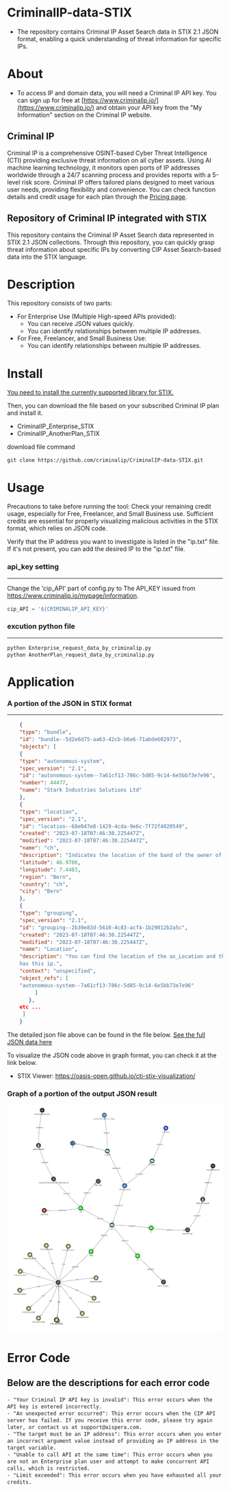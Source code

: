 # **CriminalIP-data-STIX**

- The repository contains Criminal IP Asset Search data in STIX 2.1 JSON format, enabling a quick understanding of threat information for 
specific IPs.


# About 
-   To access IP and domain data, you will need a Criminal IP API key. You can sign up for free at [https://www.criminalip.io/](https://www.criminalip.io/) and obtain your API key from the "My Information" section on the Criminal IP website.

## Criminal IP
Criminal IP is a comprehensive OSINT-based Cyber Threat Intelligence (CTI) providing exclusive threat information on all cyber assets. 
Using AI machine learning technology, it monitors open ports of IP addresses worldwide through a 24/7 scanning process and provides reports with 
a 5-level risk score.
Criminal IP offers tailored plans designed to meet various user needs, providing flexibility and convenience.
You can check function details and credit usage for each plan through the [Pricing page](https://www.criminalip.io/en/pricing). 


## Repository of Criminal IP integrated with STIX
This repository contains the Criminal IP Asset Search data represented in STIX 2.1 JSON collections. Through this repository, you can quickly grasp 
threat information about specific IPs by converting CIP Asset Search-based data into the STIX language.



# Description
This repository consists of two parts:
-  For Enterprise Use (Multiple High-speed APIs provided):
    - You can receive JSON values quickly. 
    - You can identify relationships between multiple IP addresses.
- For Free, Freelancer, and Small Business Use: 
    - You can identify relationships between multiple IP addresses.


# Install 
[You need to install the currently supported library for STIX.](https://pypi.org/project/stix2/) 

Then, you can download the file based on your subscribed Criminal IP plan and install it. 
- CriminalIP_Enterprise_STIX
- CriminalIP_AnotherPlan_STIX

download file command
```shell
git clone https://github.com/criminalip/CriminalIP-data-STIX.git
```

# Usage
Precautions to take before running the tool: 
Check your remaining credit usage, especially for Free, Freelancer, and Small Business use. Sufficient credits are essential for properly visualizing 
malicious activities in the STIX format, which relies on JSON code.

Verify that the IP address you want to investigate is listed in the "ip.txt" file. If it's not present, you can add the desired IP to the "ip.txt" file.



### api_key setting
---
Change the 'cip_API' part of config.py to The API_KEY issued from https://www.criminalip.io/mypage/information. 
```python
cip_API = '${CRIMINALIP_API_KEY}'
```

### excution python file
---
```shell
python Enterprise_request_data_by_criminalip.py
python AnotherPlan_request_data_by_criminalip.py
```

# Application
### A portion of the JSON in STIX format
---
```json
    {
    "type": "bundle",
    "id": "bundle--5d2e6d75-aa63-42cb-b6e6-71abde602973",
    "objects": [
    {
    "type": "autonomous-system",
    "spec_version": "2.1",
    "id": "autonomous-system--7a61cf13-786c-5d85-9c14-6e5bb73e7e96",
    "number": 44477,
    "name": "Stark Industries Solutions Ltd"
    },
    {
    "type": "location",
    "spec_version": "2.1",
    "id": "location--68e047e8-1429-4cda-9e6c-7f72f4020549",
    "created": "2023-07-18T07:46:30.225447Z",
    "modified": "2023-07-18T07:46:30.225447Z",
    "name": "ch",
    "description": "Indicates the location of the band of the owner of this ip.",
    "latitude": 46.9786,
    "longitude": 7.4483,
    "region": "Bern",
    "country": "ch",
    "city": "Bern"
    },
    {
    "type": "grouping",
    "spec_version": "2.1",
    "id": "grouping--2b39e83d-5610-4c83-acf4-1b29012b2a5c",
    "created": "2023-07-18T07:46:30.225447Z",
    "modified": "2023-07-18T07:46:30.225447Z",
    "name": "Location",
    "description": "You can find the location of the as_Location and the information of the owner who 
    has this ip.",
    "context": "unspecified",
    "object_refs": [
    "autonomous-system--7a61cf13-786c-5d85-9c14-6e5bb73e7e96"
         ]
       },
    etc ...
     ]
    }
```
The detailed json file above can be found in the file below.
 [See the full JSON data here](./Criminalip_STIX_type.json)

To visualize the JSON code above in graph format, you can check it at the link below.
- STIX Viewer: https://oasis-open.github.io/cti-stix-visualization/


### Graph of a portion of the output JSON result
![Graph](https://github.com/criminalip/CriminalIP-data-STIX/blob/main/CriminalIP-data-STIX_image/CriminalIP-data-STIX.png)




# Error Code
Below are the descriptions for each error code
--
    - "Your Criminal IP API key is invalid": This error occurs when the API key is entered incorrectly.
    - "An unexpected error occurred": This error occurs when the CIP API server has failed. If you receive this error code, please try again later, or contact us at support@aispera.com.
    - "The target must be an IP address": This error occurs when you enter an incorrect argument value instead of providing an IP address in the target variable.
    - "Unable to call API at the same time": This error occurs when you are not an Enterprise plan user and attempt to make concurrent API calls, which is restricted.
    - "Limit exceeded": This error occurs when you have exhausted all your credits.
